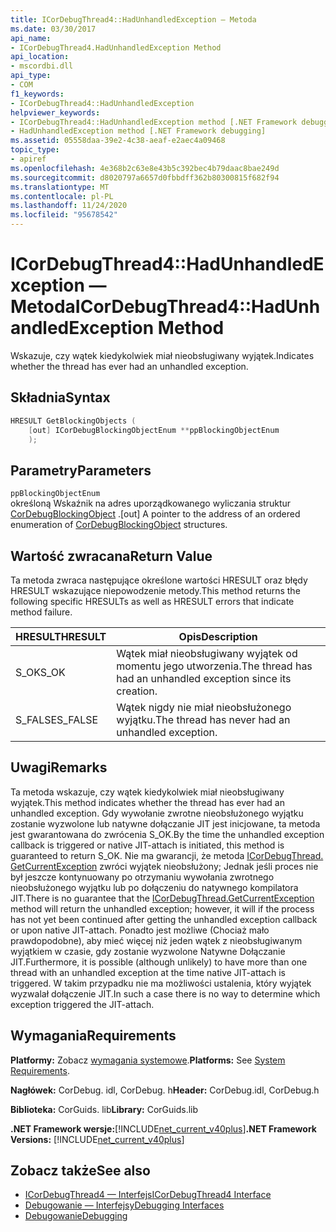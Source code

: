 ```yaml
---
title: ICorDebugThread4::HadUnhandledException — Metoda
ms.date: 03/30/2017
api_name:
- ICorDebugThread4.HadUnhandledException Method
api_location:
- mscordbi.dll
api_type:
- COM
f1_keywords:
- ICorDebugThread4::HadUnhandledException
helpviewer_keywords:
- ICorDebugThread4::HadUnhandledException method [.NET Framework debugging]
- HadUnhandledException method [.NET Framework debugging]
ms.assetid: 05558daa-39e2-4c38-aeaf-e2aec4a09468
topic_type:
- apiref
ms.openlocfilehash: 4e368b2c63e8e43b5c392bec4b79daac8bae249d
ms.sourcegitcommit: d8020797a6657d0fbbdff362b80300815f682f94
ms.translationtype: MT
ms.contentlocale: pl-PL
ms.lasthandoff: 11/24/2020
ms.locfileid: "95678542"
---
```

# <a name="icordebugthread4hadunhandledexception-method"></a><span data-ttu-id="9cf46-102">ICorDebugThread4::HadUnhandledException — Metoda</span><span class="sxs-lookup"><span data-stu-id="9cf46-102">ICorDebugThread4::HadUnhandledException Method</span></span>

<span data-ttu-id="9cf46-103">Wskazuje, czy wątek kiedykolwiek miał nieobsługiwany wyjątek.</span><span class="sxs-lookup"><span data-stu-id="9cf46-103">Indicates whether the thread has ever had an unhandled exception.</span></span>  
  
## <a name="syntax"></a><span data-ttu-id="9cf46-104">Składnia</span><span class="sxs-lookup"><span data-stu-id="9cf46-104">Syntax</span></span>  
  
```cpp  
HRESULT GetBlockingObjects (  
    [out] ICorDebugBlockingObjectEnum **ppBlockingObjectEnum  
    );  
```  
  
## <a name="parameters"></a><span data-ttu-id="9cf46-105">Parametry</span><span class="sxs-lookup"><span data-stu-id="9cf46-105">Parameters</span></span>  

 `ppBlockingObjectEnum`  
 <span data-ttu-id="9cf46-106">określoną Wskaźnik na adres uporządkowanego wyliczania struktur [CorDebugBlockingObject](cordebugblockingobject-structure.md) .</span><span class="sxs-lookup"><span data-stu-id="9cf46-106">[out] A pointer to the address of an ordered enumeration of [CorDebugBlockingObject](cordebugblockingobject-structure.md) structures.</span></span>  
  
## <a name="return-value"></a><span data-ttu-id="9cf46-107">Wartość zwracana</span><span class="sxs-lookup"><span data-stu-id="9cf46-107">Return Value</span></span>  

 <span data-ttu-id="9cf46-108">Ta metoda zwraca następujące określone wartości HRESULT oraz błędy HRESULT wskazujące niepowodzenie metody.</span><span class="sxs-lookup"><span data-stu-id="9cf46-108">This method returns the following specific HRESULTs as well as HRESULT errors that indicate method failure.</span></span>  
  
|<span data-ttu-id="9cf46-109">HRESULT</span><span class="sxs-lookup"><span data-stu-id="9cf46-109">HRESULT</span></span>|<span data-ttu-id="9cf46-110">Opis</span><span class="sxs-lookup"><span data-stu-id="9cf46-110">Description</span></span>|  
|-------------|-----------------|  
|<span data-ttu-id="9cf46-111">S_OK</span><span class="sxs-lookup"><span data-stu-id="9cf46-111">S_OK</span></span>|<span data-ttu-id="9cf46-112">Wątek miał nieobsługiwany wyjątek od momentu jego utworzenia.</span><span class="sxs-lookup"><span data-stu-id="9cf46-112">The thread has had an unhandled exception since its creation.</span></span>|  
|<span data-ttu-id="9cf46-113">S_FALSE</span><span class="sxs-lookup"><span data-stu-id="9cf46-113">S_FALSE</span></span>|<span data-ttu-id="9cf46-114">Wątek nigdy nie miał nieobsłużonego wyjątku.</span><span class="sxs-lookup"><span data-stu-id="9cf46-114">The thread has never had an unhandled exception.</span></span>|  
  
## <a name="remarks"></a><span data-ttu-id="9cf46-115">Uwagi</span><span class="sxs-lookup"><span data-stu-id="9cf46-115">Remarks</span></span>  

 <span data-ttu-id="9cf46-116">Ta metoda wskazuje, czy wątek kiedykolwiek miał nieobsługiwany wyjątek.</span><span class="sxs-lookup"><span data-stu-id="9cf46-116">This method indicates whether the thread has ever had an unhandled exception.</span></span> <span data-ttu-id="9cf46-117">Gdy wywołanie zwrotne nieobsłużonego wyjątku zostanie wyzwolone lub natywne dołączanie JIT jest inicjowane, ta metoda jest gwarantowana do zwrócenia S_OK.</span><span class="sxs-lookup"><span data-stu-id="9cf46-117">By the time the unhandled exception callback is triggered or native JIT-attach is initiated, this method is guaranteed to return S_OK.</span></span> <span data-ttu-id="9cf46-118">Nie ma gwarancji, że metoda [ICorDebugThread. GetCurrentException](icordebugthread-getcurrentexception-method.md) zwróci wyjątek nieobsłużony; Jednak jeśli proces nie był jeszcze kontynuowany po otrzymaniu wywołania zwrotnego nieobsłużonego wyjątku lub po dołączeniu do natywnego kompilatora JIT.</span><span class="sxs-lookup"><span data-stu-id="9cf46-118">There is no guarantee that the [ICorDebugThread.GetCurrentException](icordebugthread-getcurrentexception-method.md) method will return the unhandled exception; however, it will if the process has not yet been continued after getting the unhandled exception callback or upon native JIT-attach.</span></span> <span data-ttu-id="9cf46-119">Ponadto jest możliwe (Chociaż mało prawdopodobne), aby mieć więcej niż jeden wątek z nieobsługiwanym wyjątkiem w czasie, gdy zostanie wyzwolone Natywne Dołączanie JIT.</span><span class="sxs-lookup"><span data-stu-id="9cf46-119">Furthermore, it is possible (although unlikely) to have more than one thread with an unhandled exception at the time native JIT-attach is triggered.</span></span> <span data-ttu-id="9cf46-120">W takim przypadku nie ma możliwości ustalenia, który wyjątek wyzwalał dołączenie JIT.</span><span class="sxs-lookup"><span data-stu-id="9cf46-120">In such a case there is no way to determine which exception triggered the JIT-attach.</span></span>  
  
## <a name="requirements"></a><span data-ttu-id="9cf46-121">Wymagania</span><span class="sxs-lookup"><span data-stu-id="9cf46-121">Requirements</span></span>  

 <span data-ttu-id="9cf46-122">**Platformy:** Zobacz [wymagania systemowe](../../get-started/system-requirements.md).</span><span class="sxs-lookup"><span data-stu-id="9cf46-122">**Platforms:** See [System Requirements](../../get-started/system-requirements.md).</span></span>  
  
 <span data-ttu-id="9cf46-123">**Nagłówek:** CorDebug. idl, CorDebug. h</span><span class="sxs-lookup"><span data-stu-id="9cf46-123">**Header:** CorDebug.idl, CorDebug.h</span></span>  
  
 <span data-ttu-id="9cf46-124">**Biblioteka:** CorGuids. lib</span><span class="sxs-lookup"><span data-stu-id="9cf46-124">**Library:** CorGuids.lib</span></span>  
  
 <span data-ttu-id="9cf46-125">**.NET Framework wersje:**[!INCLUDE[net_current_v40plus](../../../../includes/net-current-v40plus-md.md)]</span><span class="sxs-lookup"><span data-stu-id="9cf46-125">**.NET Framework Versions:** [!INCLUDE[net_current_v40plus](../../../../includes/net-current-v40plus-md.md)]</span></span>  
  
## <a name="see-also"></a><span data-ttu-id="9cf46-126">Zobacz także</span><span class="sxs-lookup"><span data-stu-id="9cf46-126">See also</span></span>

- [<span data-ttu-id="9cf46-127">ICorDebugThread4 — Interfejs</span><span class="sxs-lookup"><span data-stu-id="9cf46-127">ICorDebugThread4 Interface</span></span>](icordebugthread4-interface.md)
- [<span data-ttu-id="9cf46-128">Debugowanie — Interfejsy</span><span class="sxs-lookup"><span data-stu-id="9cf46-128">Debugging Interfaces</span></span>](debugging-interfaces.md)
- [<span data-ttu-id="9cf46-129">Debugowanie</span><span class="sxs-lookup"><span data-stu-id="9cf46-129">Debugging</span></span>](index.md)

